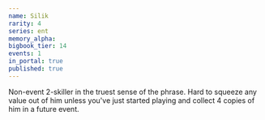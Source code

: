 ```yaml
---
name: Silik
rarity: 4
series: ent
memory_alpha:
bigbook_tier: 14
events: 1
in_portal: true
published: true
---
```


 Non-event 2-skiller in the truest sense of the phrase. Hard to squeeze any value out of him unless you've just started playing and collect 4 copies of him in a future event.
